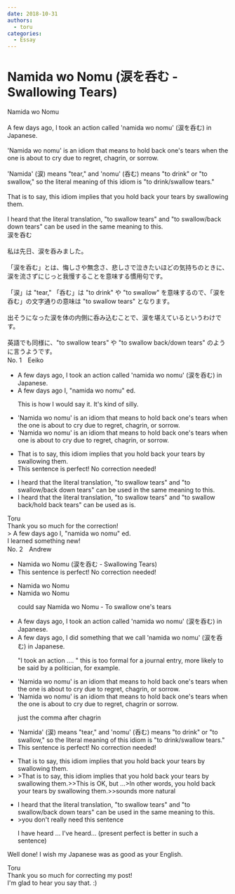 ```yaml
---
date: 2018-10-31
authors:
  - toru
categories:
  - Essay
---
```


<h1 id="subject_show">Namida wo Nomu (涙を呑む - Swallowing Tears)</h1>
<div class="date" hidden>Oct 31, 2018 22:40</div>
<div id="post"><div id="body_show_ori">
Namida wo Nomu<br/><br/>A few days ago, I took an action called 'namida wo nomu' (涙を呑む) in Japanese.<br/><br/>'Namida wo nomu' is an idiom that means to hold back one's tears when the one is about to cry due to regret, chagrin, or sorrow.<br/><br/>'Namida' (涙) means "tear," and 'nomu' (呑む) means "to drink" or "to swallow," so the literal meaning of this idiom is "to drink/swallow tears."<br/><br/>That is to say, this idiom implies that you hold back your tears by swallowing them.<br/><br/>I heard that the literal translation, "to swallow tears" and "to swallow/back down tears" can be used in the same meaning to this.
</div></div>

<!-- more -->

<div id="post_ja"><div id="body_show_mo">
涙を呑む<br/><br/>私は先日、涙を呑みました。<br/><br/>「涙を呑む」とは、悔しさや無念さ、悲しさで泣きたいほどの気持ちのときに、涙を流さずにじっと我慢することを意味する慣用句です。<br/><br/>「涙」は "tear," 「呑む」は "to drink" や "to swallow" を意味するので、「涙を呑む」の文字通りの意味は "to swallow tears" となります。<br/><br/>出そうになった涙を体の内側に呑み込むことで、涙を堪えているというわけです。<br/><br/>英語でも同様に、"to swallow tears" や "to swallow back/down tears" のように言うようです。
</div></div>
<div id="block"><div class="first_name"> No. 1　<span class="just_name">Eeiko</span></div><div id="block2">
<ul class="correction_field">
<li class="incorrect">A few days ago, I took an action called 'namida wo nomu' (涙を呑む) in Japanese.</li>
<li class="corrected correct">
A few days ago I, "namida wo nomu" ed. 
<p class="correction_comment">This is how I would say it. It's kind of silly.</p>
</li>
</ul>
<ul class="correction_field">
<li class="incorrect">'Namida wo nomu' is an idiom that means to hold back one's tears when the one is about to cry due to regret, chagrin, or sorrow.</li>
<li class="corrected correct">
'Namida wo nomu' is an idiom that means to hold back one's tears when one is about to cry due to regret, chagrin, or sorrow.
</li>
</ul>
<ul class="correction_field">
<li class="incorrect">That is to say, this idiom implies that you hold back your tears by swallowing them.</li>
<li class="corrected perfect">This sentence is perfect! No correction needed!</li>
</ul>
<ul class="correction_field">
<li class="incorrect">I heard that the literal translation, "to swallow tears" and "to swallow/back down tears" can be used in the same meaning to this.</li>
<li class="corrected correct">
I heard that the literal translation, "to swallow tears" and "to swallow back/hold back tears" can be used as is. 
</li>
</ul>
</div><div class="name"><span class="just_name">Toru</span><br>
Thank you so much for the correction!<br/>&gt; A few days ago I, "namida wo nomu" ed.<br/>I learned something new!
</div>
</div>
<div id="block"><div class="first_name"> No. 2　<span class="just_name">Andrew</span></div><div id="block2">
<ul class="correction_field">
<li class="incorrect">Namida wo Nomu (涙を呑む - Swallowing Tears)</li>
<li class="corrected perfect">This sentence is perfect! No correction needed!</li>
</ul>
<ul class="correction_field">
<li class="incorrect">Namida wo Nomu</li>
<li class="corrected correct">
Namida wo Nomu
<p class="correction_comment">could say Namida wo Nomu - To swallow one's tears</p>
</li>
</ul>
<ul class="correction_field">
<li class="incorrect">A few days ago, I took an action called 'namida wo nomu' (涙を呑む) in Japanese.</li>
<li class="corrected correct">
A few days ago, I did something that we call 'namida wo nomu' (涙を呑む) in Japanese.
<p class="correction_comment">"I took an action ....  "  this is too formal for a journal entry,  more likely to be said by a politician, for example.</p>
</li>
</ul>
<ul class="correction_field">
<li class="incorrect">'Namida wo nomu' is an idiom that means to hold back one's tears when the one is about to cry due to regret, chagrin, or sorrow.</li>
<li class="corrected correct">
'Namida wo nomu' is an idiom that means to hold back one's tears when the one is about to cry due to regret, chagrin or sorrow.
<p class="correction_comment">just the comma after chagrin</p>
</li>
</ul>
<ul class="correction_field">
<li class="incorrect">'Namida' (涙) means "tear," and 'nomu' (呑む) means "to drink" or "to swallow," so the literal meaning of this idiom is "to drink/swallow tears."</li>
<li class="corrected perfect">This sentence is perfect! No correction needed!</li>
</ul>
<ul class="correction_field">
<li class="incorrect">That is to say, this idiom implies that you hold back your tears by swallowing them.</li>
<li class="corrected correct">
&gt;That is to say, this idiom implies that you hold back your tears by swallowing them.&gt;&gt;This is OK, but ...&gt;In other words, you hold back your tears by swallowing them.&gt;&gt;sounds more natural
</li>
</ul>
<ul class="correction_field">
<li class="incorrect">I heard that the literal translation, "to swallow tears" and "to swallow/back down tears" can be used in the same meaning to this.</li>
<li class="corrected correct">
&gt;you don't really need this sentence
<p class="correction_comment">I have heard ...   I've heard... (present perfect is better in such a sentence)</p>
</li>
</ul>
<p class="comment_small">
 Well done!  I wish my Japanese was as good as your English.
</p>

</div><div class="name"><span class="just_name">Toru</span><br>
Thank you so much for correcting my post!<br/>I'm glad to hear you say that. :)
</div>
</div>
